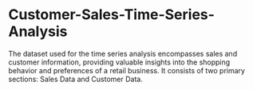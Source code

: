# Customer-Sales-Time-Series-Analysis
The dataset used for the time series analysis encompasses sales and customer information, providing valuable insights into the shopping behavior and preferences of a retail business. It consists of two primary sections: Sales Data and Customer Data.
